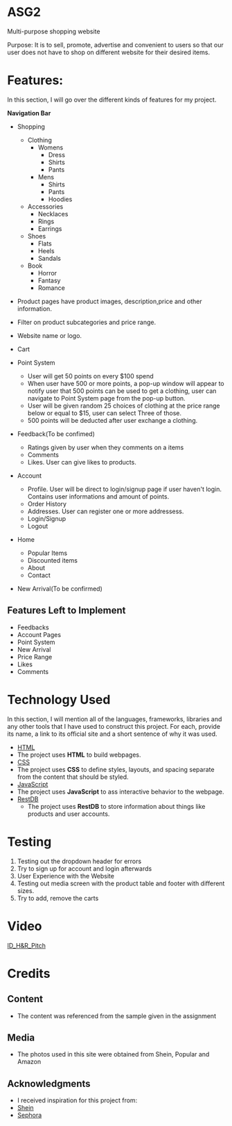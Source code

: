 # ASG2

Multi-purpose shopping website

Purpose: It is to sell, promote, advertise and convenient to users so that our user does not have to shop on different website for their desired items.

# Features:

In this section, I will go over the different kinds of features for my project.

**Navigation Bar**

- Shopping

  - Clothing
    - Womens
      - Dress
      - Shirts
      - Pants
    - Mens
      - Shirts
      - Pants
      - Hoodies
  - Accessories
    - Necklaces
    - Rings
    - Earrings
  - Shoes
    - Flats
    - Heels
    - Sandals
  - Book
    - Horror
    - Fantasy
    - Romance

- Product pages have product images, description,price and other information.
- Filter on product subcategories and price range.
- Website name or logo.
- Cart
- Point System
  - User will get 50 points on every $100 spend
  - When user have 500 or more points, a pop-up window will appear to notify user that 500 points can be used to get a clothing, user can navigate to Point System page from the pop-up button.
  - User will be given random 25 choices of clothing at the price range below or equal to $15, user can select Three of those.
  - 500 points will be deducted after user exchange a clothing.
- Feedback(To be confimed)
  - Ratings given by user when they comments on a items
  - Comments
  - Likes. User can give likes to products.
- Account
  - Profile. User will be direct to login/signup page if user haven't login. Contains user informations and amount of points.
  - Order History
  - Addresses. User can register one or more addressess.
  - Login/Signup
  - Logout
- Home
  - Popular Items
  - Discounted items
  - About
  - Contact
- New Arrival(To be confirmed)

## Features Left to Implement

- Feedbacks
- Account Pages
- Point System
- New Arrival
- Price Range
- Likes
- Comments

# Technology Used

In this section, I will mention all of the languages, frameworks, libraries and any other tools that I have used to construct this project. For each, provide its name, a link to its official site and a short sentence of why it was used.

- [HTML](https://www.w3schools.com/html/)
- The project uses **HTML** to build webpages.
- [CSS](https://www.w3schools.com/css/css_intro.asp)
- The project uses **CSS** to define styles, layouts, and spacing separate from the content that should be styled.
- [JavaScript](https://www.w3schools.com/js/)
- The project uses **JavaScript** to ass interactive behavior to the webpage.
- [RestDB](https://restdb.io/)
  - The project uses **RestDB** to store information about things like products and user accounts.

# Testing

1. Testing out the dropdown header for errors
2. Try to sign up for account and login afterwards
3. User Experience with the Website
4. Testing out media screen with the product table and footer with different sizes.
5. Try to add, remove the carts

# Video
[ID_H&R_Pitch](https://drive.google.com/drive/folders/1UaoxeGx3r8zIdMBtBq2MA91gi3f9aBmM?usp=share_link)

# Credits

## Content

- The content was referenced from the sample given in the assignment

## Media

- The photos used in this site were obtained from Shein, Popular and Amazon

## Acknowledgments

- I received inspiration for this project from:
- [Shein](https://sg.shein.com/)
- [Sephora](https://www.sephora.sg/)
